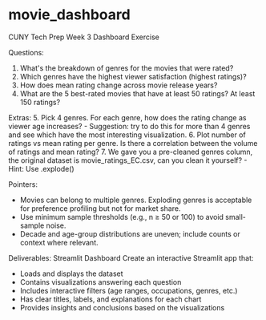 # movie_dashboard
CUNY Tech Prep Week 3 Dashboard Exercise 

Questions:
1. What's the breakdown of genres for the movies that were rated?
2. Which genres have the highest viewer satisfaction (highest ratings)?
3. How does mean rating change across movie release years?
4. What are the 5 best-rated movies that have at least 50 ratings? At least 150 ratings?

Extras: 
5. Pick 4 genres. For each genre, how does the rating change as viewer age increases?
    - Suggestion: try to do this for more than 4 genres and see which have the most interesting visualization.
6. Plot number of ratings vs mean rating per genre. Is there a correlation between the volume of ratings and mean rating?
7. We gave you a pre-cleaned genres column, the original dataset is movie_ratings_EC.csv, can you clean it yourself?
    - Hint: Use .explode()

Pointers:
- Movies can belong to multiple genres. Exploding genres is acceptable for preference profiling but not for market share.
- Use minimum sample thresholds (e.g., n ≥ 50 or 100) to avoid small-sample noise.
- Decade and age-group distributions are uneven; include counts or context where relevant.


Deliverables:
Streamlit Dashboard
Create an interactive Streamlit app that:
- Loads and displays the dataset
- Contains visualizations answering each question
- Includes interactive filters (age ranges, occupations, genres, etc.)
- Has clear titles, labels, and explanations for each chart
- Provides insights and conclusions based on the visualizations